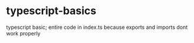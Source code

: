 # typescript-basics
typescript basic; entire code in index.ts because exports and imports dont work properly

